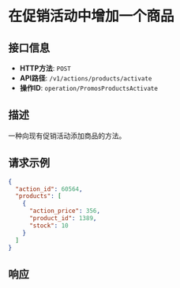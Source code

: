 # 在促销活动中增加一个商品

## 接口信息

- **HTTP方法**: `POST`
- **API路径**: `/v1/actions/products/activate`
- **操作ID**: `operation/PromosProductsActivate`

## 描述

一种向现有促销活动添加商品的方法。

## 请求示例

```json
{
  "action_id": 60564,
  "products": [
    {
      "action_price": 356,
      "product_id": 1389,
      "stock": 10
    }
  ]
}
```

## 响应
